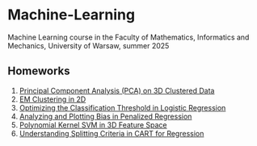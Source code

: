# Machine-Learning
Machine Learning course in the Faculty of Mathematics, Informatics and Mechanics, University of Warsaw, summer 2025

## Homeworks

1. [Principal Component Analysis (PCA) on 3D Clustered Data](https://github.com/dg7s/Machine-Learning/blob/main/hw/Principal_Component_Analysis_(PCA)_on_3D_Clustered_Data.ipynb)
2. [EM Clustering in 2D](https://github.com/dg7s/Machine-Learning/blob/main/hw/EM_Clustering_in_2D.ipynb)
3. [Optimizing the Classification Threshold in Logistic Regression](https://github.com/dg7s/Machine-Learning/blob/main/hw/Optimizing_the_Classification_Threshold_in_Logistic_Regression.ipynb)
4. [Analyzing and Plotting Bias in Penalized Regression](https://github.com/dg7s/Machine-Learning/blob/main/hw/Analyzing_and_Plotting_Bias_in_Penalized_Regression.ipynb)
5. [Polynomial Kernel SVM in 3D Feature Space](https://github.com/dg7s/Machine-Learning/blob/main/hw/Polynomial_Kernel_SVM_in_3D_Feature_Space.ipynb)
6. [Understanding Splitting Criteria in CART for Regression](https://github.com/dg7s/Machine-Learning/blob/main/hw/Understanding_Splitting_Criteria_in_CART_for_Regressionce.ipynb)
